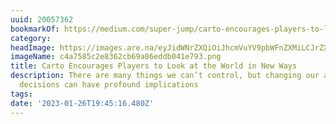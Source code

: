 ```yaml
---
uuid: 20057362
bookmarkOf: https://medium.com/super-jump/carto-encourages-players-to-look-at-the-world-in-new-ways-6b046867805f
category: 
headImage: https://images.are.na/eyJidWNrZXQiOiJhcmVuYV9pbWFnZXMiLCJrZXkiOiIyMDA1NzM2Mi9vcmlnaW5hbF9jNGE3NTg1YzJlODM2MmNiNjlhODZlZGRiMDQxZTc5My5wbmciLCJlZGl0cyI6eyJyZXNpemUiOnsid2lkdGgiOjEyMDAsImhlaWdodCI6MTIwMCwiZml0IjoiaW5zaWRlIiwid2l0aG91dEVubGFyZ2VtZW50Ijp0cnVlfSwid2VicCI6eyJxdWFsaXR5Ijo5MH0sImpwZWciOnsicXVhbGl0eSI6OTB9LCJyb3RhdGUiOm51bGx9fQ==?bc=0
imageName: c4a7585c2e8362cb69a86eddb041e793.png
title: Carto Encourages Players to Look at the World in New Ways
description: There are many things we can’t control, but changing our attitudes and
  decisions can have profound implications
tags: 
date: '2023-01-26T19:45:16.480Z'
---
```

